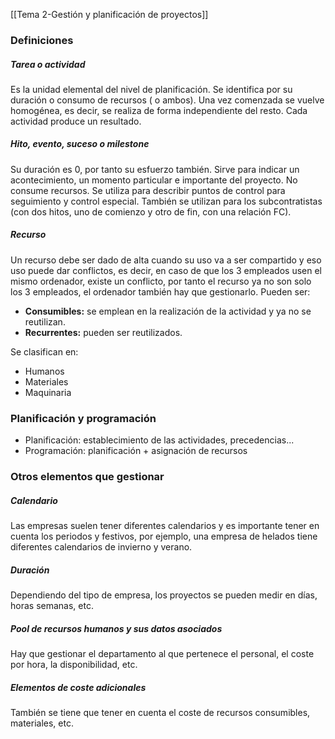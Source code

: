 [[Tema 2-Gestión y planificación de proyectos]]

### Definiciones
##### Tarea o actividad
Es la unidad elemental del nivel de planificación. Se identifica por su duración o consumo de recursos ( o ambos).  Una vez comenzada se vuelve homogénea, es decir, se realiza de forma independiente del resto. Cada actividad produce un resultado.

##### Hito, evento, suceso o milestone
Su duración es 0, por tanto su esfuerzo también. Sirve para indicar un acontecimiento, un momento particular e importante del proyecto. No consume recursos. Se utiliza para describir puntos de control para seguimiento y control especial. También se utilizan para los subcontratistas (con dos hitos, uno de comienzo y otro de fin, con una relación FC).

##### Recurso
Un recurso debe ser dado de alta cuando su uso va a ser compartido y eso uso puede dar conflictos, es decir, en caso de que los 3 empleados usen el mismo ordenador, existe un conflicto, por tanto el recurso ya no son solo los 3 empleados, el ordenador también hay que gestionarlo.
Pueden ser:
+ **Consumibles:** se emplean en la realización de la actividad y ya no se reutilizan.
+ **Recurrentes:** pueden ser reutilizados.

Se clasifican en:
+ Humanos
+ Materiales
+ Maquinaria

### Planificación y programación
+ Planificación: establecimiento de las actividades, precedencias...
+ Programación: planificación + asignación de recursos

### Otros elementos que gestionar
##### Calendario
Las empresas suelen tener diferentes calendarios y es importante tener en cuenta los periodos y festivos, por ejemplo, una empresa de helados tiene diferentes calendarios de invierno y verano.

##### Duración
Dependiendo del tipo de empresa, los proyectos se pueden medir en días, horas semanas, etc.

##### Pool de recursos humanos y sus datos asociados
Hay que gestionar el departamento al que pertenece el personal, el coste por hora, la disponibilidad, etc.

##### Elementos de coste adicionales
También se tiene que tener en cuenta el coste de recursos consumibles, materiales, etc.


